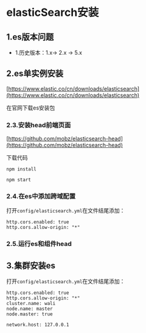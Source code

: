 # elasticSearch安装

## 1.es版本问题

- 1.历史版本：1.x-> 2.x -> 5.x



## 2.es单实例安装

[https://www.elastic.co/cn/downloads/elasticsearch](https://www.elastic.co/cn/downloads/elasticsearch)

在官网下载es安装包



### 2.3.安装head前端页面

[https://github.com/mobz/elasticsearch-head](https://github.com/mobz/elasticsearch-head)

下载代码

```shell
npm install
```

```shell
npm start
```



### 2.4.在es中添加跨域配置

打开``config/elasticsearch.yml``在文件结尾添加：

```shell
http.cors.enabled: true
http.cors.allow-origin: "*"
```



### 2.5.运行es和组件head



## 3.集群安装es

打开``config/elasticsearch.yml``在文件结尾添加：

```shell
http.cors.enabled: true
http.cors.allow-origin: "*"
cluster.name: wali
node.name: master
node.master: true

network.host: 127.0.0.1
```

